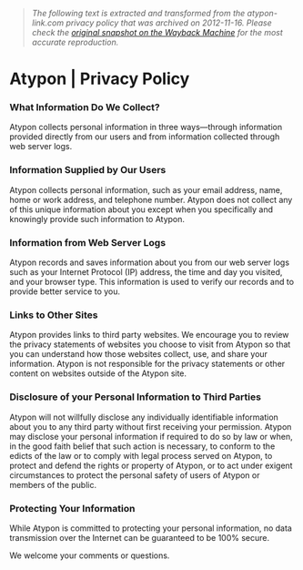 > *The following text is extracted and transformed from the atypon-link.com privacy policy that was archived on 2012-11-16. Please check the [original snapshot on the Wayback Machine](https://web.archive.org/web/20121116161641id_/http%3A//www.atypon.com/legal/privacy-policy.php) for the most accurate reproduction.*

# Atypon | Privacy Policy

### What Information Do We Collect?

Atypon collects personal information in three ways—through information provided directly from our users and from information collected through web server logs.

### Information Supplied by Our Users

Atypon collects personal information, such as your email address, name, home or work address, and telephone number. Atypon does not collect any of this unique information about you except when you specifically and knowingly provide such information to Atypon.

### Information from Web Server Logs

Atypon records and saves information about you from our web server logs such as your Internet Protocol (IP) address, the time and day you visited, and your browser type. This information is used to verify our records and to provide better service to you.

### Links to Other Sites

Atypon provides links to third party websites. We encourage you to review the privacy statements of websites you choose to visit from Atypon so that you can understand how those websites collect, use, and share your information. Atypon is not responsible for the privacy statements or other content on websites outside of the Atypon site.

### Disclosure of your Personal Information to Third Parties

Atypon will not willfully disclose any individually identifiable information about you to any third party without first receiving your permission. Atypon may disclose your personal information if required to do so by law or when, in the good faith belief that such action is necessary, to conform to the edicts of the law or to comply with legal process served on Atypon, to protect and defend the rights or property of Atypon, or to act under exigent circumstances to protect the personal safety of users of Atypon or members of the public.

### Protecting Your Information

While Atypon is committed to protecting your personal information, no data transmission over the Internet can be guaranteed to be 100% secure.

We welcome your comments or questions.
